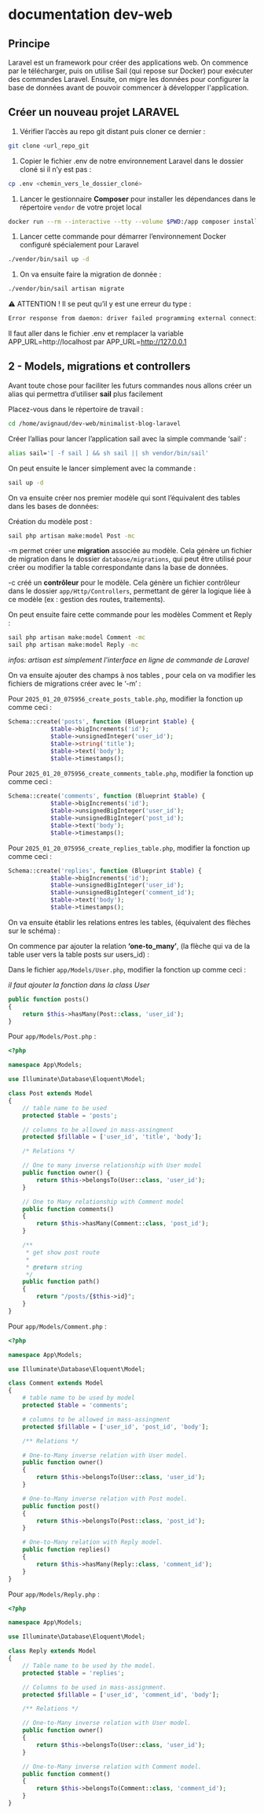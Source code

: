 # documentation dev-web

## Principe

Laravel est un framework pour créer des applications web. On commence par le télécharger, puis on utilise Sail (qui repose sur Docker) pour exécuter des commandes Laravel. Ensuite, on migre les données pour configurer la base de données avant de pouvoir commencer à développer l'application.

## Créer un nouveau projet LARAVEL

1. Vérifier l’accès au repo git distant puis cloner ce dernier :

```bash
git clone <url_repo_git
```

1. Copier le fichier .env de notre environnement Laravel dans le dossier cloné si il n’y est pas :

```bash
cp .env <chemin_vers_le_dossier_cloné>
```

1. Lancer le gestionnaire **Composer** pour installer les dépendances dans le répertoire `vendor` de votre projet local 

```bash
docker run --rm --interactive --tty --volume $PWD:/app composer install
```

1. Lancer cette commande pour démarrer l’environnement Docker configuré spécialement pour  Laravel

```bash
./vendor/bin/sail up -d
```

1. On va ensuite faire la migration de donnée :

```bash
./vendor/bin/sail artisan migrate
```

⚠️ ATTENTION ! Il se peut qu’il y est une erreur du type :

```bash
Error response from daemon: driver failed programming external connectivity on endpoint blog_laravel-meilisearch-1 (118ec04adcb26925a699bf396931b2cbb553ec1b71ce5ee1d27cafa56b9e2085): Bind for 0.0.0.0:7700 failed: port is already allocated
```

Il faut aller dans le fichier .env et remplacer la variable APP_URL=http://localhost par APP_URL=http://127.0.0.1

## **2 - Models, migrations et controllers**

Avant toute chose pour faciliter les futurs commandes nous allons créer un alias qui permettra d’utiliser **sail** plus facilement 

Placez-vous dans le répertoire de travail :

```bash
cd /home/avignaud/dev-web/minimalist-blog-laravel 
```

Créer l’allias pour lancer l’application sail avec la simple commande ‘sail’ :

```bash
alias sail='[ -f sail ] && sh sail || sh vendor/bin/sail'
```

On peut ensuite le lancer simplement avec la commande :

```bash
sail up -d
```

On va ensuite créer nos premier modèle qui sont l’équivalent des tables dans les bases de données:

Création du modèle post :

```bash
sail php artisan make:model Post -mc

```

-m permet  créer  une **migration** associée au modèle. Cela génère un fichier de migration dans le dossier `database/migrations`, qui peut être utilisé pour créer ou modifier la table correspondante dans la base de données.

-c créé  un **contrôleur** pour le modèle. Cela génère un fichier contrôleur dans le dossier `app/Http/Controllers`, permettant de gérer la logique liée à ce modèle (ex : gestion des routes, traitements).

On peut ensuite faire cette commande pour les modèles Comment et Reply :

```bash
sail php artisan make:model Comment -mc
sail php artisan make:model Reply -mc
```

*infos: artisan est simplement  l'interface en ligne de commande  de Laravel*

On va ensuite ajouter des champs à nos tables , pour cela on va modifier les fichiers de migrations créer avec le ‘-m’ :

Pour `2025_01_20_075956_create_posts_table.php`, modifier la fonction up comme ceci :

```php
Schema::create('posts', function (Blueprint $table) {
            $table->bigIncrements('id');
            $table->unsignedInteger('user_id');
            $table->string('title');
            $table->text('body');
            $table->timestamps();
```

Pour `2025_01_20_075956_create_comments_table.php`, modifier la fonction up comme ceci :

```php
Schema::create('comments', function (Blueprint $table) {
            $table->bigIncrements('id');
            $table->unsignedBigInteger('user_id'); 
            $table->unsignedBigInteger('post_id'); 
            $table->text('body'); 
            $table->timestamps();
```

Pour `2025_01_20_075956_create_replies_table.php`, modifier la fonction up comme ceci :

```php
Schema::create('replies', function (Blueprint $table) {
            $table->bigIncrements('id');
            $table->unsignedBigInteger('user_id'); 
            $table->unsignedBigInteger('comment_id'); 
            $table->text('body'); 
            $table->timestamps();
```

On va ensuite établir les relations entres les tables, (équivalent des flèches sur le schéma) :

On commence par ajouter la relation **‘one-to_many’**, (la flèche qui va de la table user vers la table posts sur users_id) :

Dans le fichier `app/Models/User.php`, modifier la fonction up comme ceci :

*il faut ajouter la fonction dans la class User*

```php
public function posts() 
{
    return $this->hasMany(Post::class, 'user_id');
}
```

Pour  `app/Models/Post.php` :

```php
<?php

namespace App\Models;

use Illuminate\Database\Eloquent\Model;

class Post extends Model
{
    // table name to be used
    protected $table = 'posts';

    // columns to be allowed in mass-assingment 
    protected $fillable = ['user_id', 'title', 'body'];

    /* Relations */

    // One to many inverse relationship with User model
    public function owner() {
    	return $this->belongsTo(User::class, 'user_id');
    }

    // One to Many relationship with Comment model
    public function comments()
    {
    	return $this->hasMany(Comment::class, 'post_id');
    }

    /**
     * get show post route
     *
     * @return string
     */
    public function path()
    {
        return "/posts/{$this->id}";
    }
}

```

Pour  `app/Models/Comment.php` :

```php
<?php

namespace App\Models;

use Illuminate\Database\Eloquent\Model;

class Comment extends Model
{
    # table name to be used by model
    protected $table = 'comments';

    # columns to be allowed in mass-assingment
    protected $fillable = ['user_id', 'post_id', 'body'];

    /** Relations */

    # One-to-Many inverse relation with User model.
    public function owner()
    {
        return $this->belongsTo(User::class, 'user_id');
    }

    # One-to-Many inverse relation with Post model.
    public function post()
    {
    	return $this->belongsTo(Post::class, 'post_id');
    }

    # One-to-Many relation with Reply model.
    public function replies()
    {
    	return $this->hasMany(Reply::class, 'comment_id');
    }
}

```

Pour  `app/Models/Reply.php` :

```php
<?php

namespace App\Models;

use Illuminate\Database\Eloquent\Model;

class Reply extends Model
{
    // Table name to be used by the model.
    protected $table = 'replies';

    // Columns to be used in mass-assignment.
    protected $fillable = ['user_id', 'comment_id', 'body'];

    /** Relations */

    // One-to-Many inverse relation with User model.
    public function owner()
    {
        return $this->belongsTo(User::class, 'user_id');
    }

    // One-to-Many inverse relation with Comment model.
    public function comment()
    {
        return $this->belongsTo(Comment::class, 'comment_id');
    }
}

```